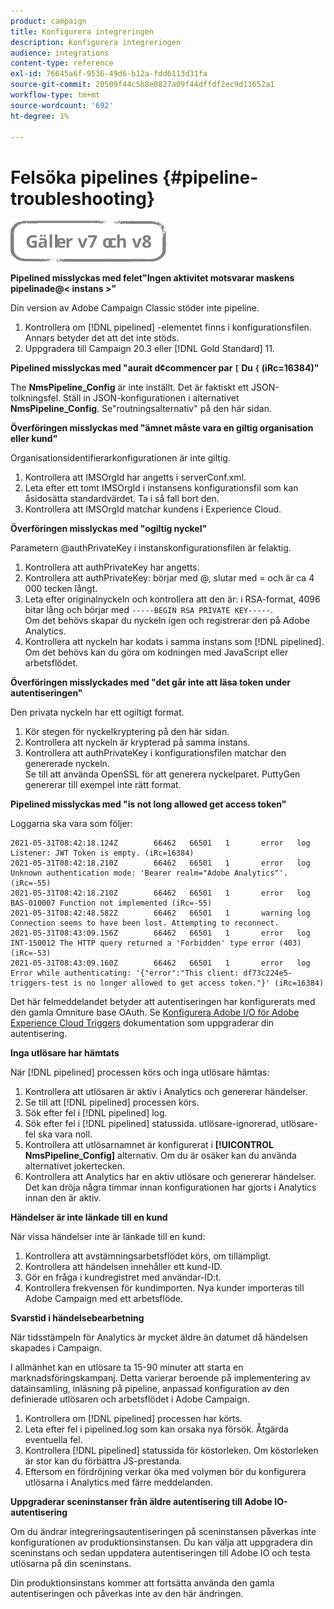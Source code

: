 ```yaml
---
product: campaign
title: Konfigurera integreringen
description: Konfigurera integreringen
audience: integrations
content-type: reference
exl-id: 76645a6f-9536-49d6-b12a-fdd6113d31fa
source-git-commit: 20509f44c5b8e0827a09f44dffdf2ec9d11652a1
workflow-type: tm+mt
source-wordcount: '692'
ht-degree: 1%

---
```


# Felsöka pipelines {#pipeline-troubleshooting}

![](../../assets/common.svg)

**Pipelined misslyckas med felet&quot;Ingen aktivitet motsvarar maskens pipelinade@&lt; instans >&quot;**

Din version av Adobe Campaign Classic stöder inte pipeline.

1. Kontrollera om [!DNL pipelined] -elementet finns i konfigurationsfilen. Annars betyder det att det inte stöds.
1. Uppgradera till Campaign 20.3 eller [!DNL Gold Standard] 11.

**Pipelined misslyckas med &quot;aurait d¢commencer par `[` Du `{` (iRc=16384)&quot;**

The **NmsPipeline_Config** är inte inställt. Det är faktiskt ett JSON-tolkningsfel.
Ställ in JSON-konfigurationen i alternativet **NmsPipeline_Config**. Se&quot;routningsalternativ&quot; på den här sidan.

**Överföringen misslyckas med &quot;ämnet måste vara en giltig organisation eller kund&quot;**

Organisationsidentifierarkonfigurationen är inte giltig.

1. Kontrollera att IMSOrgId har angetts i serverConf.xml.
1. Leta efter ett tomt IMSOrgId i instansens konfigurationsfil som kan åsidosätta standardvärdet. Ta i så fall bort den.
1. Kontrollera att IMSOrgId matchar kundens i Experience Cloud.

**Överföringen misslyckas med &quot;ogiltig nyckel&quot;**

Parametern @authPrivateKey i instanskonfigurationsfilen är felaktig.

1. Kontrollera att authPrivateKey har angetts.
1. Kontrollera att authPrivateKey: börjar med @, slutar med = och är ca 4 000 tecken långt.
1. Leta efter originalnyckeln och kontrollera att den är: i RSA-format, 4096 bitar lång och börjar med `-----BEGIN RSA PRIVATE KEY-----`.
   <br> Om det behövs skapar du nyckeln igen och registrerar den på Adobe Analytics.
1. Kontrollera att nyckeln har kodats i samma instans som [!DNL pipelined]. <br>Om det behövs kan du göra om kodningen med JavaScript eller arbetsflödet.

**Överföringen misslyckades med &quot;det går inte att läsa token under autentiseringen&quot;**

Den privata nyckeln har ett ogiltigt format.

1. Kör stegen för nyckelkryptering på den här sidan.
1. Kontrollera att nyckeln är krypterad på samma instans.
1. Kontrollera att authPrivateKey i konfigurationsfilen matchar den genererade nyckeln. <br>Se till att använda OpenSSL för att generera nyckelparet. PuttyGen genererar till exempel inte rätt format.

**Pipelined misslyckas med &quot;is not long allowed get access token&quot;**

Loggarna ska vara som följer:

```
2021-05-31T08:42:18.124Z        66462   66501   1       error   log     Listener: JWT Token is empty. (iRc=16384)
2021-05-31T08:42:18.210Z        66462   66501   1       error   log     Unknown authentication mode: 'Bearer realm="Adobe Analytics"'. (iRc=-55)
2021-05-31T08:42:18.210Z        66462   66501   1       error   log     BAS-010007 Function not implemented (iRc=-55)
2021-05-31T08:42:48.582Z        66462   66501   1       warning log     Connection seems to have been lost. Attempting to reconnect.
2021-05-31T08:43:09.156Z        66462   66501   1       error   log     INT-150012 The HTTP query returned a 'Forbidden' type error (403) (iRc=-53)
2021-05-31T08:43:09.160Z        66462   66501   1       error   log     Error while authenticating: '{"error":"This client: df73c224e5-triggers-test is no longer allowed to get access token."}' (iRc=16384)
```

Det här felmeddelandet betyder att autentiseringen har konfigurerats med den gamla Omniture base OAuth. Se [Konfigurera Adobe I/O för Adobe Experience Cloud Triggers](../../integrations/using/configuring-adobe-io.md) dokumentation som uppgraderar din autentisering.

**Inga utlösare har hämtats**

När [!DNL pipelined] processen körs och inga utlösare hämtas:

1. Kontrollera att utlösaren är aktiv i Analytics och genererar händelser.
1. Se till att [!DNL pipelined] processen körs.
1. Sök efter fel i [!DNL pipelined] log.
1. Sök efter fel i [!DNL pipelined] statussida. utlösare-ignorerad, utlösare-fel ska vara noll.
1. Kontrollera att utlösarnamnet är konfigurerat i **[!UICONTROL NmsPipeline_Config]** alternativ. Om du är osäker kan du använda alternativet jokertecken.
1. Kontrollera att Analytics har en aktiv utlösare och genererar händelser. Det kan dröja några timmar innan konfigurationen har gjorts i Analytics innan den är aktiv.

**Händelser är inte länkade till en kund**

När vissa händelser inte är länkade till en kund:

1. Kontrollera att avstämningsarbetsflödet körs, om tillämpligt.
1. Kontrollera att händelsen innehåller ett kund-ID.
1. Gör en fråga i kundregistret med användar-ID:t.
1. Kontrollera frekvensen för kundimporten. Nya kunder importeras till Adobe Campaign med ett arbetsflöde.

**Svarstid i händelsebearbetning**

När tidsstämpeln för Analytics är mycket äldre än datumet då händelsen skapades i Campaign.

I allmänhet kan en utlösare ta 15-90 minuter att starta en marknadsföringskampanj. Detta varierar beroende på implementering av datainsamling, inläsning på pipeline, anpassad konfiguration av den definierade utlösaren och arbetsflödet i Adobe Campaign.

1. Kontrollera om [!DNL pipelined] processen har körts.
1. Leta efter fel i pipelined.log som kan orsaka nya försök. Åtgärda eventuella fel.
1. Kontrollera [!DNL pipelined] statussida för köstorleken. Om köstorleken är stor kan du förbättra JS-prestanda.
1. Eftersom en fördröjning verkar öka med volymen bör du konfigurera utlösarna i Analytics med färre meddelanden.

**Uppgraderar sceninstanser från äldre autentisering till Adobe IO-autentisering**

Om du ändrar integreringsautentiseringen på sceninstansen påverkas inte konfigurationen av produktionsinstansen. Du kan välja att uppgradera din sceninstans och sedan uppdatera autentiseringen till Adobe IO och testa utlösarna på din sceninstans.

Din produktionsinstans kommer att fortsätta använda den gamla autentiseringen och påverkas inte av den här ändringen.

